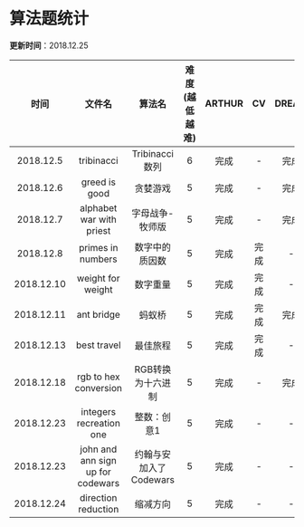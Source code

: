 # 算法题统计

**更新时间**：2018.12.25

| 时间 | 文件名 | 算法名 | 难度(越低越难) | ARTHUR | CV | DREAM | METEOR | ZCSH |
| :---: | :---: | :---: | :---: | :---: | :---: | :---: | :---: | :---: |
| 2018.12.5 | tribinacci | Tribinacci数列 | 6 | 完成 | - | 完成 | - | 完成 |
| 2018.12.6 | greed is good | 贪婪游戏 | 5 | 完成 | - | 完成 | - | 完成 |
| 2018.12.7 | alphabet war with priest | 字母战争-牧师版 | 5 | 完成 | - | 完成 | - | 完成 |
| 2018.12.8 | primes in numbers | 数字中的质因数 | 5 | 完成 | 完成 | - | 完成 | 完成 |
| 2018.12.10 | weight for weight | 数字重量 | 5 | 完成 | 完成 | - | - | 完成 |
| 2018.12.11 | ant bridge | 蚂蚁桥 | 5 | 完成 | 完成 | 完成 | 完成 | 完成 |
| 2018.12.13 | best travel | 最佳旅程 | 5 | 完成 | 完成 | - | - | 完成 |
| 2018.12.18 | rgb to hex conversion | RGB转换为十六进制 | 5 | 完成 | - | 完成 | - | 完成 |
| 2018.12.23 | integers recreation one | 整数：创意1 | 5 | 完成 | - | - | - | 完成 |
| 2018.12.23 | john and ann sign up for codewars | 约翰与安加入了Codewars | 5 | 完成 | - | - | - | 完成 |
| 2018.12.24 | direction reduction | 缩减方向 | 5 | 完成 | - | - | - | - |
